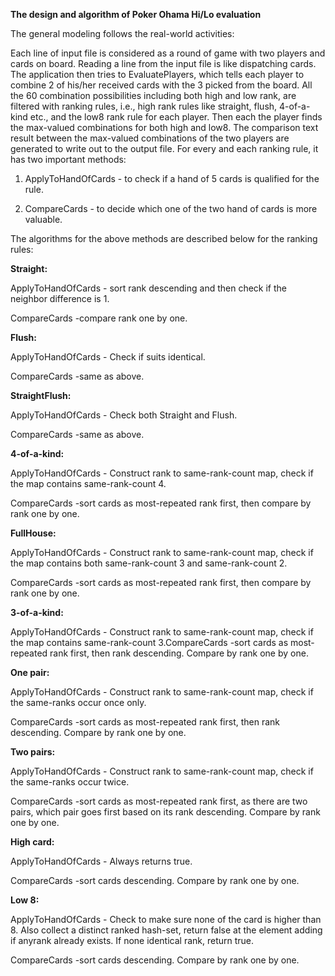 **The design and algorithm of Poker Ohama Hi/Lo evaluation**

The general modeling follows the real-world activities:

Each line of input file is considered as a round of game with two players and cards on board. Reading a line from the input file is like dispatching cards. The application then tries to EvaluatePlayers, which tells each player to combine 2 of his/her received cards with the 3 picked from the board. All the 60 combination possibilities including both high and low rank, are filtered with ranking rules, i.e., high rank rules like straight, flush, 4-of-a-kind etc., and the low8 rank rule for each player. Then each the player finds the max-valued combinations for both high and low8. The comparison text result between the max-valued combinations of the two players are generated to write out to the output file. For every and each ranking rule, it has two important methods:

1. ApplyToHandOfCards - to check if a hand of 5 cards is qualified for the rule.

2. CompareCards - to decide which one of the two hand of cards is more valuable.

The algorithms for the above methods are described below for the ranking rules:

**Straight:**

ApplyToHandOfCards - sort rank descending and then check if the neighbor difference is 1.

CompareCards -compare rank one by one.

**Flush:**

ApplyToHandOfCards - Check if suits identical.

CompareCards -same as above.

**StraightFlush:**

ApplyToHandOfCards - Check both Straight and Flush.

CompareCards -same as above.

**4-of-a-kind:**

ApplyToHandOfCards - Construct rank to same-rank-count map, check if the map contains same-rank-count 4.

CompareCards -sort cards as most-repeated rank first, then compare by rank one by one.

**FullHouse:**

ApplyToHandOfCards - Construct rank to same-rank-count map, check if the map contains both same-rank-count 3 and same-rank-count 2.

CompareCards -sort cards as most-repeated rank first, then compare by rank one by one.

**3-of-a-kind:**

ApplyToHandOfCards - Construct rank to same-rank-count map, check if the map contains same-rank-count 3.CompareCards -sort cards as most-repeated rank first, then rank descending. Compare by rank one by one.

**One pair:**

ApplyToHandOfCards - Construct rank to same-rank-count map, check if the same-ranks occur once only.

CompareCards -sort cards as most-repeated rank first, then rank descending. Compare by rank one by one.

**Two pairs:**

ApplyToHandOfCards - Construct rank to same-rank-count map, check if the same-ranks occur twice.

CompareCards -sort cards as most-repeated rank first, as there are two pairs, which pair goes first based on its rank descending. Compare by rank one by one.

**High card:**

ApplyToHandOfCards - Always returns true.

CompareCards -sort cards descending. Compare by rank one by one.

**Low 8:**

ApplyToHandOfCards - Check to make sure none of the card is higher than 8. Also collect a distinct ranked hash-set, return false at the element adding if anyrank already exists. If none identical rank, return true.

CompareCards -sort cards descending. Compare by rank one by one.
